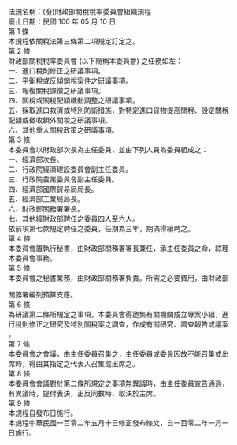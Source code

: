 法規名稱：(廢)財政部關稅稅率委員會組織規程  
廢止日期：民國 106 年 05 月 10 日  
第 1 條  
本規程依關稅法第三條第二項規定訂定之。  
第 2 條  
財政部關稅稅率委員會 (以下簡稱本委員會) 之任務如左：  
一、進口稅則修正之研議事項。  
二、平衡稅或反傾銷稅案件之研議事項。  
三、報復關稅課徵之研議事項。  
四、關稅或關稅配額機動調整之研議事項。  
五、採取進口救濟或特別防衛措施，對特定進口貨物提高關稅、設定關稅  
配額或徵收額外關稅之研議事項。  
六、其他重大關稅政策之研議事項。  
第 3 條  
本委員會以財政部次長為主任委員，並由下列人員為委員組成之：  
一、經濟部次長。  
二、行政院經濟建設委員會副主任委員。  
三、行政院農業委員會副主任委員。  
四、經濟部國際貿易局局長。  
五、經濟部工業局局長。  
六、財政部關務署署長。  
七、其他經財政部聘任之委員四人至六人。  
依前項第七款規定聘任之委員，任期為三年，期滿得續聘之。  
第 4 條  
本委員會置執行秘書，由財政部關務署署長兼任，承主任委員之命，綜理  
本委員會事務。  
第 5 條  
本委員會之秘書業務，由財政部關務署負責。所需之必要費用，由財政部  


關務署編列預算支應。  
第 6 條  
為研議第二條所規定之事項，本委員會得邀集有關機關成立專案小組，進  
行稅則修正之研究及特別關稅案之調查，作成有關研究、調查報告或議案  
。  
第 7 條  
本委員會之會議，由主任委員召集之，主任委員或委員因故不能召集或出  
席時，得由其指定之代表人召集或出席之。  
第 8 條  
本委員會會議對於第二條所規定之事項無異議時，由主任委員宣告通過，  
有異議時，提付表決，正反同數時，取決於主席。  
第 9 條  
本規程自發布日施行。  
本規程中華民國一百零二年五月十日修正發布條文，自一百零二年一月一  
日施行。  


